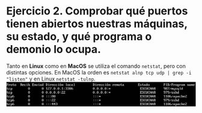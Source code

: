 # Ejercicio 2. Comprobar qué puertos tienen abiertos nuestras máquinas, su estado, y qué programa o demonio lo ocupa.
Tanto en **Linux** como en **MacOS** se utiliza el comando `netstat`, pero con distintas opciones. En MacOS la orden es `netstat alnp tcp udp | grep -i "listen"` y en Linux `netstat -tulnp`.  
![Captura1](Imagenes/Captura1.png "Resultado de ejecutar el comando netstat -tulnp en la máquina virtual")